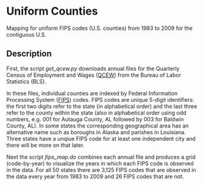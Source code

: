 # Uniform Counties
Mapping for uniform FIPS codes (U.S. counties) from 1983 to 2009 for the contiguous U.S.

## Description

First, the script *get_qcew.py* downloads annual files for the Quarterly Census of Employment and Wages ([QCEW](https://www.bls.gov/cew/downloadable-data-files.htm)) from the Bureau of Labor Statistics (BLS). 

In these files, individual counties are indexed by Federal Information Processing System ([FIPS](https://transition.fcc.gov/oet/info/maps/census/fips/fips.txt)) codes. FIPS codes are unique 5-digit identifiers: the first two digits refer to the state (in alphabetical order) and the last three refer to the county within the state (also in alphabetical order using odd numbers, e.g. 001 for Autauga County, AL followed by 003 for Baldwin County, AL). In some states the corresponding geographical area has an alternative name such as boroughs in Alaska and parishes in Louisiana. Three states have a unqiue FIPS code for at least one independent city and there will be more on that later.

Next the script *fips_map.do* combines each annual file and produces a grid (code-by-year) to visualize the years in which each FIPS code is observed in the data. For all 50 states there are 3,125 FIPS codes that are observed in the data every year from 1983 to 2009 and 26 FIPS codes that are not. 
